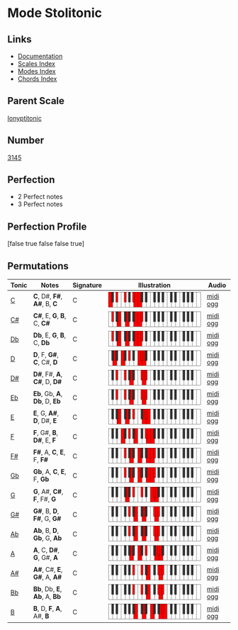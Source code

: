 # Mode Stolitonic

## Links

- [Documentation](index.md)
- [Scales Index](Scales.md)
- [Modes Index](Modes.md)
- [Chords Index](Chords.md)

## Parent Scale

[Ionyptitonic](ScaleIonyptitonic.md)

## Number

[3145](https://ianring.com/musictheory/scales/3145)

## Perfection

- 2 Perfect notes
- 3 Perfect notes

## Perfection Profile

[false true false false true]

## Permutations

| Tonic | Notes | Signature | Illustration | Audio |
|-------|-------|-----------|--------------|-------|
| [C](ModeCNaturalStolitonic.md) | **C**, D#, **F#**, **A#**, B, **C** | C | ![CNaturalStolitonic](ModeCNaturalStolitonic.png) | [midi](ModeCNaturalStolitonic.mid) [ogg](ModeCNaturalStolitonic.ogg) |
| [C#](ModeCSharpStolitonic.md) | **C#**, E, **G**, **B**, C, **C#** | C | ![CSharpStolitonic](ModeCSharpStolitonic.png) | [midi](ModeCSharpStolitonic.mid) [ogg](ModeCSharpStolitonic.ogg) |
| [Db](ModeDFlatStolitonic.md) | **Db**, E, **G**, **B**, C, **Db** | C | ![DFlatStolitonic](ModeDFlatStolitonic.png) | [midi](ModeDFlatStolitonic.mid) [ogg](ModeDFlatStolitonic.ogg) |
| [D](ModeDNaturalStolitonic.md) | **D**, F, **G#**, **C**, C#, **D** | C | ![DNaturalStolitonic](ModeDNaturalStolitonic.png) | [midi](ModeDNaturalStolitonic.mid) [ogg](ModeDNaturalStolitonic.ogg) |
| [D#](ModeDSharpStolitonic.md) | **D#**, F#, **A**, **C#**, D, **D#** | C | ![DSharpStolitonic](ModeDSharpStolitonic.png) | [midi](ModeDSharpStolitonic.mid) [ogg](ModeDSharpStolitonic.ogg) |
| [Eb](ModeEFlatStolitonic.md) | **Eb**, Gb, **A**, **Db**, D, **Eb** | C | ![EFlatStolitonic](ModeEFlatStolitonic.png) | [midi](ModeEFlatStolitonic.mid) [ogg](ModeEFlatStolitonic.ogg) |
| [E](ModeENaturalStolitonic.md) | **E**, G, **A#**, **D**, D#, **E** | C | ![ENaturalStolitonic](ModeENaturalStolitonic.png) | [midi](ModeENaturalStolitonic.mid) [ogg](ModeENaturalStolitonic.ogg) |
| [F](ModeFNaturalStolitonic.md) | **F**, G#, **B**, **D#**, E, **F** | C | ![FNaturalStolitonic](ModeFNaturalStolitonic.png) | [midi](ModeFNaturalStolitonic.mid) [ogg](ModeFNaturalStolitonic.ogg) |
| [F#](ModeFSharpStolitonic.md) | **F#**, A, **C**, **E**, F, **F#** | C | ![FSharpStolitonic](ModeFSharpStolitonic.png) | [midi](ModeFSharpStolitonic.mid) [ogg](ModeFSharpStolitonic.ogg) |
| [Gb](ModeGFlatStolitonic.md) | **Gb**, A, **C**, **E**, F, **Gb** | C | ![GFlatStolitonic](ModeGFlatStolitonic.png) | [midi](ModeGFlatStolitonic.mid) [ogg](ModeGFlatStolitonic.ogg) |
| [G](ModeGNaturalStolitonic.md) | **G**, A#, **C#**, **F**, F#, **G** | C | ![GNaturalStolitonic](ModeGNaturalStolitonic.png) | [midi](ModeGNaturalStolitonic.mid) [ogg](ModeGNaturalStolitonic.ogg) |
| [G#](ModeGSharpStolitonic.md) | **G#**, B, **D**, **F#**, G, **G#** | C | ![GSharpStolitonic](ModeGSharpStolitonic.png) | [midi](ModeGSharpStolitonic.mid) [ogg](ModeGSharpStolitonic.ogg) |
| [Ab](ModeAFlatStolitonic.md) | **Ab**, B, **D**, **Gb**, G, **Ab** | C | ![AFlatStolitonic](ModeAFlatStolitonic.png) | [midi](ModeAFlatStolitonic.mid) [ogg](ModeAFlatStolitonic.ogg) |
| [A](ModeANaturalStolitonic.md) | **A**, C, **D#**, **G**, G#, **A** | C | ![ANaturalStolitonic](ModeANaturalStolitonic.png) | [midi](ModeANaturalStolitonic.mid) [ogg](ModeANaturalStolitonic.ogg) |
| [A#](ModeASharpStolitonic.md) | **A#**, C#, **E**, **G#**, A, **A#** | C | ![ASharpStolitonic](ModeASharpStolitonic.png) | [midi](ModeASharpStolitonic.mid) [ogg](ModeASharpStolitonic.ogg) |
| [Bb](ModeBFlatStolitonic.md) | **Bb**, Db, **E**, **Ab**, A, **Bb** | C | ![BFlatStolitonic](ModeBFlatStolitonic.png) | [midi](ModeBFlatStolitonic.mid) [ogg](ModeBFlatStolitonic.ogg) |
| [B](ModeBNaturalStolitonic.md) | **B**, D, **F**, **A**, A#, **B** | C | ![BNaturalStolitonic](ModeBNaturalStolitonic.png) | [midi](ModeBNaturalStolitonic.mid) [ogg](ModeBNaturalStolitonic.ogg) |

